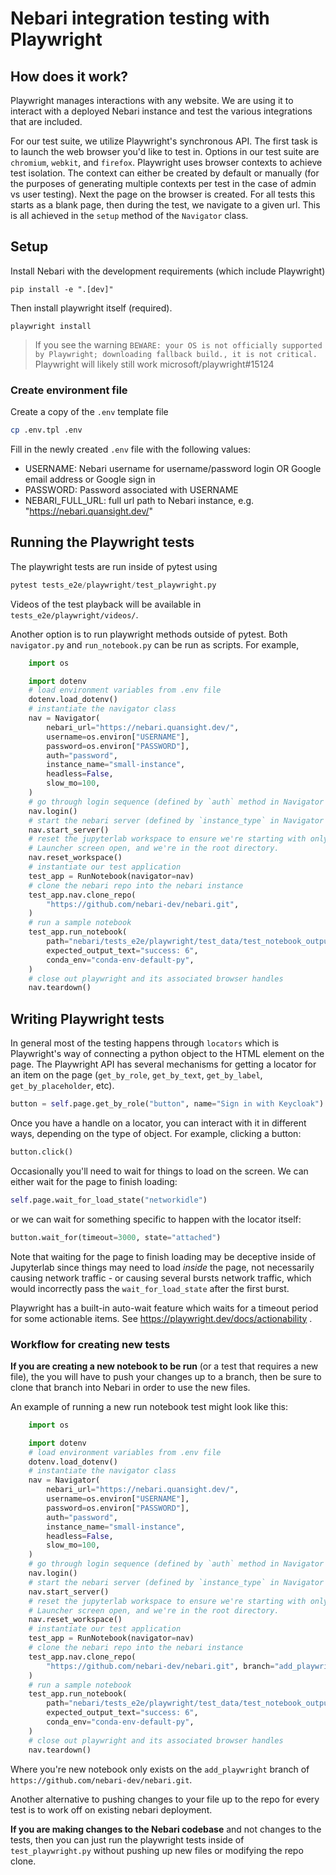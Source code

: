 # Nebari integration testing with Playwright


## How does it work?

Playwright manages interactions with any website. We are using it to interact
with a deployed Nebari instance and test the various integrations that are
included.

For our test suite, we utilize Playwright's synchronous API. The first task
is to launch the web browser you'd like to test in. Options in our test suite
are `chromium`, `webkit`, and `firefox`. Playwright uses browser contexts to
achieve test isolation. The context can either be created by default or
manually (for the purposes of generating multiple contexts per test in the case
of admin vs user testing). Next the page on the browser is created. For all
tests this starts as a blank page, then during the test, we navigate to a given
url. This is all achieved in the `setup` method of the `Navigator` class.

## Setup

Install Nebari with the development requirements (which include Playwright)

`pip install -e ".[dev]"`

Then install playwright itself (required).

`playwright install`

> If you see the warning `BEWARE: your OS is not officially supported by Playwright; downloading fallback build., it is not critical.` Playwright will likely still work microsoft/playwright#15124

### Create environment file

Create a copy of the `.env` template file

```bash
cp .env.tpl .env
```

Fill in the newly created `.env` file with the following values:

* USERNAME: Nebari username for username/password login OR Google email address or Google sign in
* PASSWORD: Password associated with USERNAME
* NEBARI_FULL_URL: full url path to Nebari instance, e.g. "https://nebari.quansight.dev/"

## Running the Playwright tests

The playwright tests are run inside of pytest using

```python
pytest tests_e2e/playwright/test_playwright.py
```

Videos of the test playback will be available in `tests_e2e/playwright/videos/`.

Another option is to run playwright methods outside of pytest. Both
`navigator.py` and `run_notebook.py` can be run as scripts. For example,

```python
    import os

    import dotenv
    # load environment variables from .env file
    dotenv.load_dotenv()
    # instantiate the navigator class
    nav = Navigator(
        nebari_url="https://nebari.quansight.dev/",
        username=os.environ["USERNAME"],
        password=os.environ["PASSWORD"],
        auth="password",
        instance_name="small-instance",
        headless=False,
        slow_mo=100,
    )
    # go through login sequence (defined by `auth` method in Navigator class)
    nav.login()
    # start the nebari server (defined by `instance_type` in Navigator class)
    nav.start_server()
    # reset the jupyterlab workspace to ensure we're starting with only the
    # Launcher screen open, and we're in the root directory.
    nav.reset_workspace()
    # instantiate our test application
    test_app = RunNotebook(navigator=nav)
    # clone the nebari repo into the nebari instance
    test_app.nav.clone_repo(
        "https://github.com/nebari-dev/nebari.git",
    )
    # run a sample notebook
    test_app.run_notebook(
        path="nebari/tests_e2e/playwright/test_data/test_notebook_output.ipynb",
        expected_output_text="success: 6",
        conda_env="conda-env-default-py",
    )
    # close out playwright and its associated browser handles
    nav.teardown()
```

## Writing Playwright tests

In general most of the testing happens through `locators` which is Playwright's
way of connecting a python object to the HTML element on the page.
The Playwright API has several mechanisms for getting a locator for an item on
the page (`get_by_role`, `get_by_text`, `get_by_label`, `get_by_placeholder`,
etc).

```python
button = self.page.get_by_role("button", name="Sign in with Keycloak")
```

Once you have a handle on a locator, you can interact with it in different ways,
depending on the type of object. For example, clicking
a button:

```python
button.click()
```

Occasionally you'll need to wait for things to load on the screen. We can
either wait for the page to finish loading:

```python
self.page.wait_for_load_state("networkidle")
```

or we can wait for something specific to happen with the locator itself:

```python
button.wait_for(timeout=3000, state="attached")
```

Note that waiting for the page to finish loading may be deceptive inside of
Jupyterlab since things may need to load _inside_ the page, not necessarily
causing network traffic - or causing several bursts network traffic, which
would incorrectly pass the `wait_for_load_state` after the first burst.

Playwright has a built-in auto-wait feature which waits for a timeout period
for some actionable items. See https://playwright.dev/docs/actionability .

### Workflow for creating new tests

**If you are creating a new notebook to be run** (or a test that requires a new
file), the you will have to push your changes up to a branch, then be sure to
clone that branch into Nebari in order to use the new files.

An example of running a new run notebook test might look like this:

```python
    import os

    import dotenv
    # load environment variables from .env file
    dotenv.load_dotenv()
    # instantiate the navigator class
    nav = Navigator(
        nebari_url="https://nebari.quansight.dev/",
        username=os.environ["USERNAME"],
        password=os.environ["PASSWORD"],
        auth="password",
        instance_name="small-instance",
        headless=False,
        slow_mo=100,
    )
    # go through login sequence (defined by `auth` method in Navigator class)
    nav.login()
    # start the nebari server (defined by `instance_type` in Navigator class)
    nav.start_server()
    # reset the jupyterlab workspace to ensure we're starting with only the
    # Launcher screen open, and we're in the root directory.
    nav.reset_workspace()
    # instantiate our test application
    test_app = RunNotebook(navigator=nav)
    # clone the nebari repo into the nebari instance
    test_app.nav.clone_repo(
        "https://github.com/nebari-dev/nebari.git", branch="add_playwright"
    )
    # run a sample notebook
    test_app.run_notebook(
        path="nebari/tests_e2e/playwright/test_data/test_notebook_output.ipynb",
        expected_output_text="success: 6",
        conda_env="conda-env-default-py",
    )
    # close out playwright and its associated browser handles
    nav.teardown()
```

Where you're new notebook only exists on the `add_playwright` branch of
`https://github.com/nebari-dev/nebari.git`.

Another alternative to pushing changes to your file up to the repo for every
test is to work off on existing nebari deployment.


**If you are making changes to the Nebari codebase** and not changes to the
tests, then you can just run the playwright tests inside of `test_playwright.py`
without pushing up new files or modifying the repo clone.
